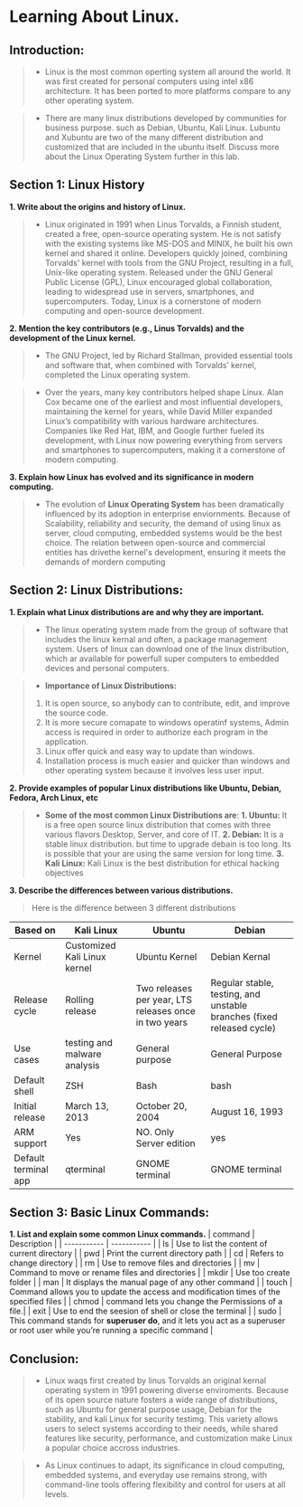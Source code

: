 # Learning About Linux.

## Introduction: 
> - Linux is the most common operting system all around the world. It was first created for personal computers using intel x86 architecture. It has been ported to more platforms compare to any other operating system.

> - There are many linux distributions developed by  communities for business purpose. such as Debian, Ubuntu, Kali Linux. Lubuntu and Xubuntu are two of the many different distribution and customized that are included in the ubuntu itself. Discuss more about the Linux Operating System further in this lab.


## Section 1: Linux History
**1. Write about the origins and history of Linux.**
> - Linux originated in 1991 when Linus Torvalds, a Finnish student, created a free, open-source operating system. He is not satisfy with the existing systems like MS-DOS and MINIX, he built his own kernel and shared it online. Developers quickly joined, combining Torvalds' kernel with tools from the GNU Project, resulting in a full, Unix-like operating system. Released under the GNU General Public License (GPL), Linux encouraged global collaboration, leading to widespread use in servers, smartphones, and supercomputers. Today, Linux is a cornerstone of modern computing and open-source development.

**2. Mention the key contributors (e.g., Linus Torvalds) and the development of the Linux kernel.**
> - The GNU Project, led by Richard Stallman, provided essential tools and software that, when combined with Torvalds’ kernel, completed the Linux operating system.

> - Over the years, many key contributors helped shape Linux. Alan Cox became one of the earliest and most influential developers, maintaining the kernel for years, while David Miller expanded Linux’s compatibility with various hardware architectures. Companies like Red Hat, IBM, and Google further fueled its development, with Linux now powering everything from servers and smartphones to supercomputers, making it a cornerstone of modern computing.

**3. Explain how Linux has evolved and its significance in modern computing.**
> - The evolution of **Linux Operating System** has been dramatically influenced by its adoption in enterprise enviornments. Because of Scalability, reliability and security, the demand of using linux as server, cloud computing, embedded systems would be the best choice. The relation between open-source and commercial entities has drivethe kernel's development, ensuring it meets the demands of mordern computing

## Section 2: Linux Distributions:
**1. Explain what Linux distributions are and why they are important.**
> - The linux operating system made from the group of software that includes the linux kernal and often, a package management system. Users of linux can download one of the linux distribution, which ar available for powerfull super computers to embedded devices and personal computers.

> - **Importance of Linux Distributions:**
>  1. It is open source, so anybody can to contribute, edit, and improve the source code.
> 2. It is more secure comapate to windows operatinf systems, Admin access is required in order to authorize each program in the application.
>  3. Linux offer quick and easy way to update than windows.
>  4. Installation process is much easier and quicker than windows and other operating system because it involves less user input.


**2. Provide examples of popular Linux distributions like Ubuntu, Debian, Fedora, Arch Linux, etc**
> - **Some of the most common Linux Distributions are**:
> **1. Ubuntu:** It is a free open source linux distribution that comes with three various flavors Desktop, Server, and core of IT.
> **2. Debian:** It is a stable linux distribution. but time to upgrade debain is too long. Its is possible that your are using the same version for long time.
> **3. Kali Linux:** Kali Linux is the best distribution for ethical hacking objectives

**3. Describe the differences between various distributions.**
> Here is the difference between 3 different distributions

| Based on | Kali Linux  | Ubuntu | Debian |
| ----------- | ----------- | ----------- | ----------- |
| Kernel | Customized Kali Linux kernel	 | Ubuntu Kernel | Debian Kernal  |
| Release cycle | Rolling release | Two releases per year, LTS releases once in two years |  Regular stable, testing, and unstable branches (fixed released cycle) |
| Use cases | testing and malware analysis | General purpose | General Purpose  |
| Default shell | ZSH | Bash |  bash |
| Initial release | March 13, 2013 | October 20, 2004 | August 16, 1993  |
| ARM support | Yes | NO. Only Server edition | yes  |
| Default terminal app | qterminal | GNOME terminal | GNOME terminal  |

## Section 3: Basic Linux Commands: 
**1. List and explain some common Linux commands.**
| command | Description |
| ----------- | ----------- |
| ls | Use to list the content of current directory |
| pwd | Print the current directory path |
| cd | Refers to change directory |
| rm | Use to remove files and directories |
| mv | Command to move or rename files and directories |
| mkdir | Use too create folder  |
| man | It displays the manual page of any other command  |
| touch | Command allows you to update the access and modification times of the specified files |
| chmod | command lets you change the Permissions of a file.|
| exit | Use to end the seesion of shell or close the terminal |
| sudo | This command stands for **superuser do**, and it lets you act as a superuser or root user while you’re running a specific command |

## Conclusion:
> - Linux waqs first created by linus Torvalds an original kernal operating system in 1991 powering diverse enviroments. Because of its open source nature fosters a wide range of distributions, such as Ubuntu for general purpose usage, Debian for the stability, and kali Linux for security testimg. This variety allows users to select systems according to their needs, while shared features like security, performance,  and customization make Linux a popular choice accross industries. 

> - As Linux continues to adapt, its significance in cloud computing, embedded systems, and everyday use remains strong, with command-line tools offering flexibility and control for users at all levels.


